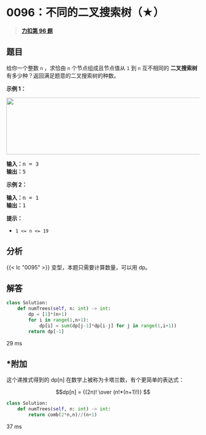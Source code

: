 # 0096：不同的二叉搜索树（★）


> <u>**[力扣第 96 题](https://leetcode.cn/problems/unique-binary-search-trees/)**</u>

## 题目

<p>给你一个整数 <code>n</code> ，求恰由 <code>n</code> 个节点组成且节点值从 <code>1</code> 到 <code>n</code> 互不相同的 <strong>二叉搜索树</strong> 有多少种？返回满足题意的二叉搜索树的种数。</p>



<p><strong>示例 1：</strong></p>
<img alt="" src="https://assets.leetcode.com/uploads/2021/01/18/uniquebstn3.jpg" style="width: 600px; height: 148px;" />
<pre>
<strong>输入：</strong>n = 3
<strong>输出：</strong>5
</pre>

<p><strong>示例 2：</strong></p>

<pre>
<strong>输入：</strong>n = 1
<strong>输出：</strong>1
</pre>



<p><strong>提示：</strong></p>

<ul>
<li><code>1 <= n <= 19</code></li>
</ul>


## 分析

{{< lc "0095" >}}  变型，本题只需要计算数量，可以用 dp。

## 解答

```python
class Solution:
    def numTrees(self, n: int) -> int:
        dp = [1]*(n+1)
        for i in range(1,n+1):
            dp[i] = sum(dp[j-1]*dp[i-j] for j in range(1,i+1))
        return dp[-1]
```
29 ms

## *附加

这个递推式得到的 dp[n] 在数学上被称为卡塔兰数，有个更简单的表达式：

$$dp[n] = {(2n)! \over (n!*(n+1)!)} $$


```python
class Solution:
    def numTrees(self, n: int) -> int:
        return comb(2*n,n)//(n+1)
```
37 ms

